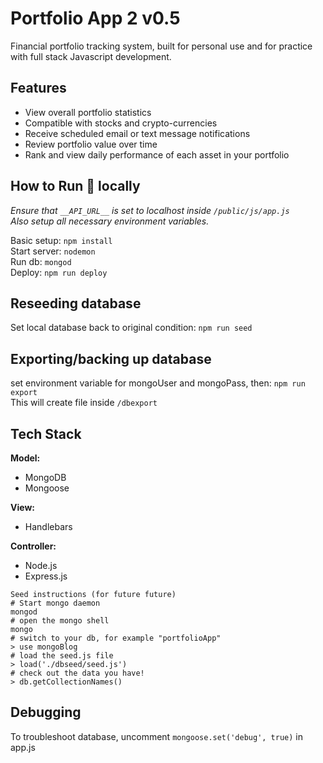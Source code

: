 # Portfolio App 2 v0.5
Financial portfolio tracking system, built for personal use and for practice with full stack Javascript development.

## Features  
* View overall portfolio statistics  
* Compatible with stocks and crypto-currencies
* Receive scheduled email or text message notifications  
* Review portfolio value over time  
* Rank and view daily performance of each asset in your portfolio  

## How to Run 🏃‍ locally
*Ensure that `__API_URL__` is set to localhost inside `/public/js/app.js`*  
*Also setup all necessary environment variables.*

Basic setup: `npm install`  
Start server: `nodemon`  
Run db: `mongod`  
Deploy: `npm run deploy` 

## Reseeding database
Set local database back to original condition: `npm run seed`

## Exporting/backing up database
set environment variable for mongoUser and mongoPass, then: `npm run export`  
This will create file inside `/dbexport`

## Tech Stack   
**Model:**   
* MongoDB
* Mongoose

**View:**  
* Handlebars  

**Controller:**  
* Node.js
* Express.js

```
Seed instructions (for future future)
# Start mongo daemon
mongod
# open the mongo shell
mongo
# switch to your db, for example "portfolioApp"
> use mongoBlog
# load the seed.js file
> load('./dbseed/seed.js')
# check out the data you have!
> db.getCollectionNames()
```

## Debugging
To troubleshoot database, uncomment `mongoose.set('debug', true)` in app.js